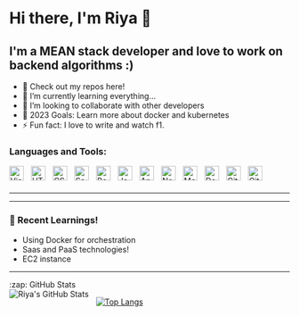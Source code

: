 # Hi there, I'm Riya 👋

## I'm a MEAN stack developer and love to work on backend algorithms :)

- 🔭 Check out my repos here!
- 🌱 I’m currently learning everything...
- 👯 I’m looking to collaborate with other developers
- 🥅 2023 Goals: Learn more about docker and kubernetes
- ⚡ Fun fact: I love to write and watch f1.

### Languages and Tools:

<img align="left" alt="Visual Studio Code" width="26px" src="https://cdn.jsdelivr.net/gh/devicons/devicon/icons/vscode/vscode-original.svg" style="padding-right:10px;" />
<img align="left" alt="HTML5" width="26px" src="https://cdn.jsdelivr.net/gh/devicons/devicon/icons/html5/html5-original.svg" style="padding-right:10px;" />
<img align="left" alt="CSS3" width="26px" src="https://cdn.jsdelivr.net/gh/devicons/devicon/icons/css3/css3-original.svg" style="padding-right:10px;" />
<img align="left" alt="Sass" width="26px" src="https://cdn.jsdelivr.net/gh/devicons/devicon/icons/sass/sass-original.svg" style="padding-right:10px;" />
<img align="left" alt="BootStrap" width="26px" src="https://cdn.jsdelivr.net/gh/devicons/devicon/icons/bootstrap/bootstrap-original.svg" style="padding-right:10px;" />
<img align="left" alt="JavaScript" width="26px" src="https://cdn.jsdelivr.net/gh/devicons/devicon/icons/javascript/javascript-original.svg" style="padding-right:10px;" />
<img align="left" alt="Angular" width="26px" src="https://cdn.jsdelivr.net/gh/devicons/devicon/icons/angularjs/angularjs-original.svg" style="padding-right:10px;" />
<img align="left" alt="Node.js" width="26px" src="https://cdn.jsdelivr.net/gh/devicons/devicon/icons/nodejs/nodejs-original.svg" style="padding-right:10px;" />
<img align="left" alt="MongoDB" width="26px" src="https://cdn.jsdelivr.net/gh/devicons/devicon/icons/mongodb/mongodb-original.svg" style="padding-right:10px;" />
<img align="left" alt="Docker" width="26px" src="https://cdn.jsdelivr.net/gh/devicons/devicon/icons/docker/docker-original.svg" style="padding-right:10px;" />
<img align="left" alt="Git" width="26px" src="https://cdn.jsdelivr.net/gh/devicons/devicon/icons/git/git-original.svg" style="padding-right:10px;" />
<img align="left" alt="GitHub" width="26px" src="https://user-images.githubusercontent.com/3369400/139447912-e0f43f33-6d9f-45f8-be46-2df5bbc91289.png" style="padding-right:10px;" />

<br />
<br />

---

---

### 📕 Recent Learnings!

- Using Docker for orchestration
- Saas and PaaS technologies!
- EC2 instance

---

<!-- <details> -->
  <summary>:zap: GitHub Stats</summary>

  <img align="left" alt="Riya's GitHub Stats" src="https://github-readme-stats.vercel.app/api?username=Riyaksharma&show_icons=true&theme=midnight-purple&border_color=0c1a25" style="padding-right:10px;"/>
  
  [![Top Langs](https://github-readme-stats.vercel.app/api/top-langs/?username=Riyaksharma&show_icons=true&theme=midnight-purple)](https://github.com/Riyaksharma/github-readme-stats)

<!-- </details> -->
